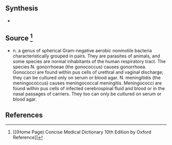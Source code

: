 ## Synthesis
- 
## Source [^1]
- n. a genus of spherical Gram-negative aerobic nonmotile bacteria characteristically grouped in pairs. They are parasites of animals, and some species are normal inhabitants of the human respiratory tract. The species N. gonorrhoeae (the gonococcus) causes gonorrhoea. Gonococci are found within pus cells of urethral and vaginal discharge; they can be cultured only on serum or blood agar. N. meningitidis (the meningococcus) causes meningococcal meningitis. Meningococci are found within pus cells of infected cerebrospinal fluid and blood or in the nasal passages of carriers. They too can only be cultured on serum or blood agar.
## References

[^1]: [[(Home Page) Concise Medical Dictionary 10th Edition by Oxford Reference]]